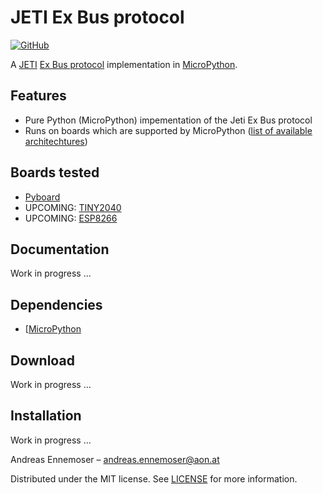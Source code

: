 
# JETI Ex Bus protocol
[![GitHub](https://img.shields.io/github/license/mashape/apistatus.svg)](https://en.wikipedia.org/wiki/MIT_License)


A [JETI](http://www.jetimodel.com/en/) [Ex Bus protocol](http://www.jetimodel.com/en/Telemetry-Protocol/) implementation in [MicroPython](https://micropython.org/). 

## Features

 - Pure Python (MicroPython) impementation of the Jeti Ex Bus protocol
 - Runs on boards which are supported by MicroPython ([list of available architechtures](https://github.com/micropython/micropython/tree/master/ports))

## Boards tested

 - [Pyboard](https://store.micropython.org/product/PYBv1.1)
 - UPCOMING: [TINY2040](https://shop.pimoroni.com/products/tiny-2040)
 - UPCOMING: [ESP8266](https://en.wikipedia.org/wiki/ESP8266)

## Documentation

Work in progress ...

## Dependencies

 - [[MicroPython](https://micropython.org/)

## Download

Work in progress ...

## Installation

Work in progress ...



Andreas Ennemoser – andreas.ennemoser@aon.at

Distributed under the MIT license. See [LICENSE](https://raw.githubusercontent.com/chiefenne/PyAero/master/LICENSE) for more information.
